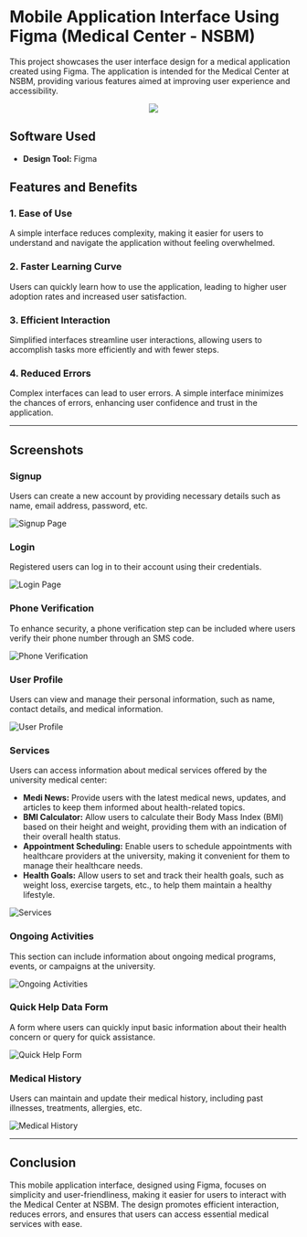 # Mobile Application Interface Using Figma (Medical Center - NSBM)

This project showcases the user interface design for a medical application created using Figma. The application is intended for the Medical Center at NSBM, providing various features aimed at improving user experience and accessibility.


<div align="center">
	<img src="https://i.imgur.com/8BgVXcY.png](https://github.com/grHarshan/MOBILE-APPLICATION-INTERFACE-USING-FIGMA/blob/main/mobile%20application%20interface%20for%20NSBM%20medical%20center/01.png">
</div>


## Software Used
- **Design Tool:** Figma

## Features and Benefits

### 1. Ease of Use
A simple interface reduces complexity, making it easier for users to understand and navigate the application without feeling overwhelmed.

### 2. Faster Learning Curve
Users can quickly learn how to use the application, leading to higher user adoption rates and increased user satisfaction.

### 3. Efficient Interaction
Simplified interfaces streamline user interactions, allowing users to accomplish tasks more efficiently and with fewer steps.

### 4. Reduced Errors
Complex interfaces can lead to user errors. A simple interface minimizes the chances of errors, enhancing user confidence and trust in the application.

---

## Screenshots

### Signup
Users can create a new account by providing necessary details such as name, email address, password, etc.

![Signup Page](images/signup_screenshot.png)

### Login
Registered users can log in to their account using their credentials.

![Login Page](images/login_screenshot.png)

### Phone Verification
To enhance security, a phone verification step can be included where users verify their phone number through an SMS code.

![Phone Verification](images/phone_verification_screenshot.png)

### User Profile
Users can view and manage their personal information, such as name, contact details, and medical information.

![User Profile](images/user_profile_screenshot.png)

### Services
Users can access information about medical services offered by the university medical center:

- **Medi News:** Provide users with the latest medical news, updates, and articles to keep them informed about health-related topics.
- **BMI Calculator:** Allow users to calculate their Body Mass Index (BMI) based on their height and weight, providing them with an indication of their overall health status.
- **Appointment Scheduling:** Enable users to schedule appointments with healthcare providers at the university, making it convenient for them to manage their healthcare needs.
- **Health Goals:** Allow users to set and track their health goals, such as weight loss, exercise targets, etc., to help them maintain a healthy lifestyle.

![Services](images/services_screenshot.png)

### Ongoing Activities
This section can include information about ongoing medical programs, events, or campaigns at the university.

![Ongoing Activities](images/ongoing_activities_screenshot.png)

### Quick Help Data Form
A form where users can quickly input basic information about their health concern or query for quick assistance.

![Quick Help Form](images/quick_help_form_screenshot.png)

### Medical History
Users can maintain and update their medical history, including past illnesses, treatments, allergies, etc.

![Medical History](images/medical_history_screenshot.png)

---

## Conclusion

This mobile application interface, designed using Figma, focuses on simplicity and user-friendliness, making it easier for users to interact with the Medical Center at NSBM. The design promotes efficient interaction, reduces errors, and ensures that users can access essential medical services with ease.
